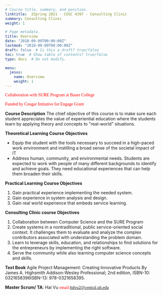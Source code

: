 ```yaml
---
# Course title, summary, and position.
linktitle:  2Spring 2021 - COSC 4397 - Consulting Clinic
summary: Consulting Clinic
weight: 1

# Page metadata.
title: Overview
date: "2018-09-09T00:00:00Z"
lastmod: "2018-09-09T00:00:00Z"
draft: false  # Is this a draft? true/false
toc: true  # Show table of contents? true/false
type: docs  # Do not modify.

menu:
  jesus:
    name: Overview
    weight: 1
---
```


<span style="color: #ff0000; font-family: Babas; font-size: 1em;">Collaboration with SURE Program at Bauer College</span><br>

<span style="color: #ff0000; font-family: Babas; font-size: 1em;"> Funded by Cougar Intitative for Engage Grant </span><br>



**Course Description** 
 The chief objective of this course is to make sure each student appreciates the value of experiential education where the students learn by applying theory and concepts to "real-world" situations.


**Theoretical Learning Course Objectives**
* Equip the student with the tools necessary to succeed in a high-paced work environment and instilling a broad sense of the societal impact of IT
* Address human, community, and environmental needs. Students are expected to work with people of many different backgrounds to identify and achieve goals. They need educational experiences that can help them broaden their skills.

**Practical Learning Course Objectives**

1. Gain practical experience implementing the needed system.
2. Gain experience in system analysis and design. 
3. Gain real world experience that embeds service learning. 

**Consulting Clinic course Objectives**
1. Collaboration between Computer Science and the SURE Program
2. Create systems in a nontraditional, public service-oriented social context. It challenges them to evaluate and analyze the complex contributors associated with understanding the problem domain. 
3. Learn to leverage skills, education, and relationships to find solutions for the entrepreneurs by implementing the right software.
4. Serve the community while also learning computer science concepts and skills.


**Text Book**
Agile Project Management: Creating Innovative Products
By James A. Highsmith
Addison-Wesley Professional;  2nd edition, 
ISBN-10: 0321658396ISBN-13: 978-0321658395.

**Master Scrum/ TA**: Hai Vu <span style="color: #ff0000; font-family: Babas; font-size: 1em;">email:hdvu2@central.uh.edu</span><br>